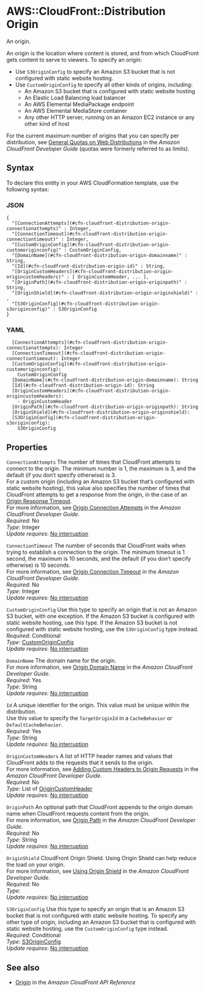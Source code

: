 # AWS::CloudFront::Distribution Origin<a name="aws-properties-cloudfront-distribution-origin"></a>

An origin\.

An origin is the location where content is stored, and from which CloudFront gets content to serve to viewers\. To specify an origin:
+ Use `S3OriginConfig` to specify an Amazon S3 bucket that is not configured with static website hosting\.
+ Use `CustomOriginConfig` to specify all other kinds of origins, including:
  + An Amazon S3 bucket that is configured with static website hosting
  + An Elastic Load Balancing load balancer
  + An AWS Elemental MediaPackage endpoint
  + An AWS Elemental MediaStore container
  + Any other HTTP server, running on an Amazon EC2 instance or any other kind of host

For the current maximum number of origins that you can specify per distribution, see [General Quotas on Web Distributions](https://docs.aws.amazon.com/AmazonCloudFront/latest/DeveloperGuide/cloudfront-limits.html#limits-web-distributions) in the *Amazon CloudFront Developer Guide* \(quotas were formerly referred to as limits\)\.

## Syntax<a name="aws-properties-cloudfront-distribution-origin-syntax"></a>

To declare this entity in your AWS CloudFormation template, use the following syntax:

### JSON<a name="aws-properties-cloudfront-distribution-origin-syntax.json"></a>

```
{
  "[ConnectionAttempts](#cfn-cloudfront-distribution-origin-connectionattempts)" : Integer,
  "[ConnectionTimeout](#cfn-cloudfront-distribution-origin-connectiontimeout)" : Integer,
  "[CustomOriginConfig](#cfn-cloudfront-distribution-origin-customoriginconfig)" : CustomOriginConfig,
  "[DomainName](#cfn-cloudfront-distribution-origin-domainname)" : String,
  "[Id](#cfn-cloudfront-distribution-origin-id)" : String,
  "[OriginCustomHeaders](#cfn-cloudfront-distribution-origin-origincustomheaders)" : [ OriginCustomHeader, ... ],
  "[OriginPath](#cfn-cloudfront-distribution-origin-originpath)" : String,
  "[OriginShield](#cfn-cloudfront-distribution-origin-originshield)" : ,
  "[S3OriginConfig](#cfn-cloudfront-distribution-origin-s3originconfig)" : S3OriginConfig
}
```

### YAML<a name="aws-properties-cloudfront-distribution-origin-syntax.yaml"></a>

```
  [ConnectionAttempts](#cfn-cloudfront-distribution-origin-connectionattempts): Integer
  [ConnectionTimeout](#cfn-cloudfront-distribution-origin-connectiontimeout): Integer
  [CustomOriginConfig](#cfn-cloudfront-distribution-origin-customoriginconfig): 
    CustomOriginConfig
  [DomainName](#cfn-cloudfront-distribution-origin-domainname): String
  [Id](#cfn-cloudfront-distribution-origin-id): String
  [OriginCustomHeaders](#cfn-cloudfront-distribution-origin-origincustomheaders): 
    - OriginCustomHeader
  [OriginPath](#cfn-cloudfront-distribution-origin-originpath): String
  [OriginShield](#cfn-cloudfront-distribution-origin-originshield): 
  [S3OriginConfig](#cfn-cloudfront-distribution-origin-s3originconfig): 
    S3OriginConfig
```

## Properties<a name="aws-properties-cloudfront-distribution-origin-properties"></a>

`ConnectionAttempts`  <a name="cfn-cloudfront-distribution-origin-connectionattempts"></a>
The number of times that CloudFront attempts to connect to the origin\. The minimum number is 1, the maximum is 3, and the default \(if you don’t specify otherwise\) is 3\.  
For a custom origin \(including an Amazon S3 bucket that’s configured with static website hosting\), this value also specifies the number of times that CloudFront attempts to get a response from the origin, in the case of an [Origin Response Timeout](https://docs.aws.amazon.com/AmazonCloudFront/latest/DeveloperGuide/distribution-web-values-specify.html#DownloadDistValuesOriginResponseTimeout)\.  
For more information, see [Origin Connection Attempts](https://docs.aws.amazon.com/AmazonCloudFront/latest/DeveloperGuide/distribution-web-values-specify.html#origin-connection-attempts) in the *Amazon CloudFront Developer Guide*\.  
*Required*: No  
*Type*: Integer  
*Update requires*: [No interruption](https://docs.aws.amazon.com/AWSCloudFormation/latest/UserGuide/using-cfn-updating-stacks-update-behaviors.html#update-no-interrupt)

`ConnectionTimeout`  <a name="cfn-cloudfront-distribution-origin-connectiontimeout"></a>
The number of seconds that CloudFront waits when trying to establish a connection to the origin\. The minimum timeout is 1 second, the maximum is 10 seconds, and the default \(if you don’t specify otherwise\) is 10 seconds\.  
For more information, see [Origin Connection Timeout](https://docs.aws.amazon.com/AmazonCloudFront/latest/DeveloperGuide/distribution-web-values-specify.html#origin-connection-timeout) in the *Amazon CloudFront Developer Guide*\.  
*Required*: No  
*Type*: Integer  
*Update requires*: [No interruption](https://docs.aws.amazon.com/AWSCloudFormation/latest/UserGuide/using-cfn-updating-stacks-update-behaviors.html#update-no-interrupt)

`CustomOriginConfig`  <a name="cfn-cloudfront-distribution-origin-customoriginconfig"></a>
Use this type to specify an origin that is not an Amazon S3 bucket, with one exception\. If the Amazon S3 bucket is configured with static website hosting, use this type\. If the Amazon S3 bucket is not configured with static website hosting, use the `S3OriginConfig` type instead\.  
*Required*: Conditional  
*Type*: [CustomOriginConfig](aws-properties-cloudfront-distribution-customoriginconfig.md)  
*Update requires*: [No interruption](https://docs.aws.amazon.com/AWSCloudFormation/latest/UserGuide/using-cfn-updating-stacks-update-behaviors.html#update-no-interrupt)

`DomainName`  <a name="cfn-cloudfront-distribution-origin-domainname"></a>
The domain name for the origin\.  
For more information, see [Origin Domain Name](https://docs.aws.amazon.com/AmazonCloudFront/latest/DeveloperGuide/distribution-web-values-specify.html#DownloadDistValuesDomainName) in the *Amazon CloudFront Developer Guide*\.  
*Required*: Yes  
*Type*: String  
*Update requires*: [No interruption](https://docs.aws.amazon.com/AWSCloudFormation/latest/UserGuide/using-cfn-updating-stacks-update-behaviors.html#update-no-interrupt)

`Id`  <a name="cfn-cloudfront-distribution-origin-id"></a>
A unique identifier for the origin\. This value must be unique within the distribution\.  
Use this value to specify the `TargetOriginId` in a `CacheBehavior` or `DefaultCacheBehavior`\.  
*Required*: Yes  
*Type*: String  
*Update requires*: [No interruption](https://docs.aws.amazon.com/AWSCloudFormation/latest/UserGuide/using-cfn-updating-stacks-update-behaviors.html#update-no-interrupt)

`OriginCustomHeaders`  <a name="cfn-cloudfront-distribution-origin-origincustomheaders"></a>
A list of HTTP header names and values that CloudFront adds to the requests that it sends to the origin\.  
For more information, see [Adding Custom Headers to Origin Requests](https://docs.aws.amazon.com/AmazonCloudFront/latest/DeveloperGuide/add-origin-custom-headers.html) in the *Amazon CloudFront Developer Guide*\.  
*Required*: No  
*Type*: List of [OriginCustomHeader](aws-properties-cloudfront-distribution-origincustomheader.md)  
*Update requires*: [No interruption](https://docs.aws.amazon.com/AWSCloudFormation/latest/UserGuide/using-cfn-updating-stacks-update-behaviors.html#update-no-interrupt)

`OriginPath`  <a name="cfn-cloudfront-distribution-origin-originpath"></a>
An optional path that CloudFront appends to the origin domain name when CloudFront requests content from the origin\.  
For more information, see [Origin Path](https://docs.aws.amazon.com/AmazonCloudFront/latest/DeveloperGuide/distribution-web-values-specify.html#DownloadDistValuesOriginPath) in the *Amazon CloudFront Developer Guide*\.  
*Required*: No  
*Type*: String  
*Update requires*: [No interruption](https://docs.aws.amazon.com/AWSCloudFormation/latest/UserGuide/using-cfn-updating-stacks-update-behaviors.html#update-no-interrupt)

`OriginShield`  <a name="cfn-cloudfront-distribution-origin-originshield"></a>
CloudFront Origin Shield\. Using Origin Shield can help reduce the load on your origin\.  
For more information, see [Using Origin Shield](https://docs.aws.amazon.com/AmazonCloudFront/latest/DeveloperGuide/origin-shield.html) in the *Amazon CloudFront Developer Guide*\.  
*Required*: No  
*Type*:   
*Update requires*: [No interruption](https://docs.aws.amazon.com/AWSCloudFormation/latest/UserGuide/using-cfn-updating-stacks-update-behaviors.html#update-no-interrupt)

`S3OriginConfig`  <a name="cfn-cloudfront-distribution-origin-s3originconfig"></a>
Use this type to specify an origin that is an Amazon S3 bucket that is not configured with static website hosting\. To specify any other type of origin, including an Amazon S3 bucket that is configured with static website hosting, use the `CustomOriginConfig` type instead\.  
*Required*: Conditional  
*Type*: [S3OriginConfig](aws-properties-cloudfront-distribution-s3originconfig.md)  
*Update requires*: [No interruption](https://docs.aws.amazon.com/AWSCloudFormation/latest/UserGuide/using-cfn-updating-stacks-update-behaviors.html#update-no-interrupt)

## See also<a name="aws-properties-cloudfront-distribution-origin--seealso"></a>
+  [Origin](https://docs.aws.amazon.com/cloudfront/latest/APIReference/API_Origin.html) in the *Amazon CloudFront API Reference* 

